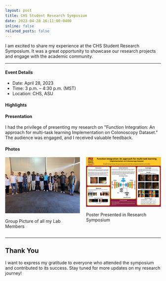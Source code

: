 ```yaml
---
layout: post
title: CHS Student Research Symposium
date: 2023-04-28 16:11:00-0400
inline: false
related_posts: false
---
```


I am excited to share my experience at the CHS Student Research Symposium. It was a great opportunity to showcase our research projects and engage with the academic community.

***

#### Event Details

- Date: April 28, 2023
- Time: 3 p.m. – 4:30 p.m. (MST)
- Location: CHS, ASU

#### Highlights

#### Presentation

I had the privilege of presenting my research on "Function Integration: An approach for multi-task learning
Implementation on Colonoscopy Dataset." The audience was engaged, and I received valuable feedback.

#### Photos

<div style="display: flex; justify-content: space-between;">

  <div style="width: 48%;">
    <img src="/assets/img/news/IMG_7010.jpg" alt="Symposium Photo 1" style="width: 100%;">
    <p>Group Picture of all my Lab Members</p>
  </div>

  <div style="width: 48%;">
    <img src="/assets/img/news/WhatsApp%20Image%202023-04-26%20at%201.43.00%20PM.jpeg" alt="Symposium Photo 2" style="width: 100%;">
    <p>Poster Presented in Research Symposium</p>
  </div>

</div>

***
## Thank You
I want to express my gratitude to everyone who attended the symposium and contributed to its success.
Stay tuned for more updates on my research journey!



